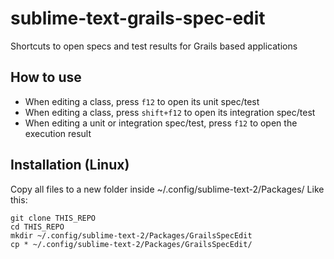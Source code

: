 sublime-text-grails-spec-edit
=============================

Shortcuts to open specs and test results for Grails based applications


How to use
----------

- When editing a class, press ```f12``` to open its unit spec/test
- When editing a class, press ```shift+f12``` to open its integration spec/test
- When editing a unit or integration spec/test, press ```f12``` to open the execution result


Installation (Linux)
--------------------
Copy all files to a new folder inside ~/.config/sublime-text-2/Packages/
Like this:
```
git clone THIS_REPO
cd THIS_REPO
mkdir ~/.config/sublime-text-2/Packages/GrailsSpecEdit
cp * ~/.config/sublime-text-2/Packages/GrailsSpecEdit/
```
